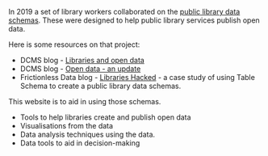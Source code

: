 In 2019 a set of library workers collaborated on the [public library data schemas](https://schema.librarydata.uk/). These were designed to help public library services publish open data.

Here is some resources on that project:

- DCMS blog - [Libraries and open data](https://dcmslibraries.blog.gov.uk/2019/09/06/libraries-and-open-data/)
- DCMS blog - [Open data - an update](https://dcmslibraries.blog.gov.uk/2020/08/03/library-open-data-an-update/)
- Frictionless Data blog - [Libraries Hacked](https://frictionlessdata.io/blog/2022/02/07/libraries-hacked/#schemas-and-frictionless-data) - a case study of using Table Schema to create a public library data schemas.

This website is to aid in using those schemas.

- Tools to help libraries create and publish open data
- Visualisations from the data
- Data analysis techniques using the data.
- Data tools to aid in decision-making
